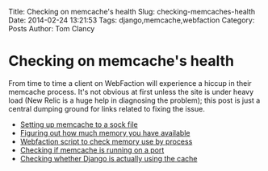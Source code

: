 Title: Checking on memcache's health
Slug: checking-memcaches-health
Date: 2014-02-24 13:21:53
Tags: django,memcache,webfaction
Category: Posts
Author: Tom Clancy

# Checking on memcache's health

From time to time a client on WebFaction will experience a hiccup in their memcache process. It's not obvious at first unless the site is under heavy load (New Relic is a huge help in diagnosing the problem); this post is just a central dumping ground for links related to fixing the issue.

 * [Setting up memcache to a sock file](https://docs.webfaction.com/software/memcached.html)
 * [Figuring out how much memory you have available](https://community.webfaction.com/questions/8553/how-to-determine-memory-consumption)
 * [Webfaction script to check memory use by process](https://community.webfaction.com/questions/2749/script-to-view-memory-usage-and-running-proccess)
 * [Checking if memcache is running on a port](http://stackoverflow.com/questions/1690882/how-do-i-see-if-memcached-is-already-running-on-my-chosen-port)
 * [Checking whether Django is actually using the cache](http://stackoverflow.com/a/6989742/7376)

